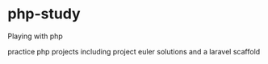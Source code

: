 php-study
=========

Playing with php

practice php projects including project euler solutions and a laravel scaffold
